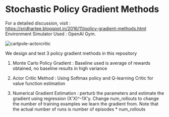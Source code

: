 # Stochastic Policy Gradient Methods

For a detailed discussion, visit : https://sridhartee.blogspot.in/2016/11/policy-gradient-methods.html
Environment Simulator Used : OpenAI Gym.

![cartpole-actorcritic](https://user-images.githubusercontent.com/25884784/60865345-b568d680-a1da-11e9-9299-b55ee0d6bcee.png)


We design and test 3 policy gradient methods in this repository

1) Monte Carlo Policy Gradient : Baseline used is average of rewards obtained, no baseline results in high variance

2) Actor Critic Method : Using Softmax policy and Q-learning Critic for value function estimation

3) Numerical Gradient Estimation : perturb the parameters and estimate the gradient using regression (X'X)^-1X'y. 
Change num_rollouts to change the number of training examples we learn the gradient from.
Note that the actual number of runs is number of episodes * num_rollouts
